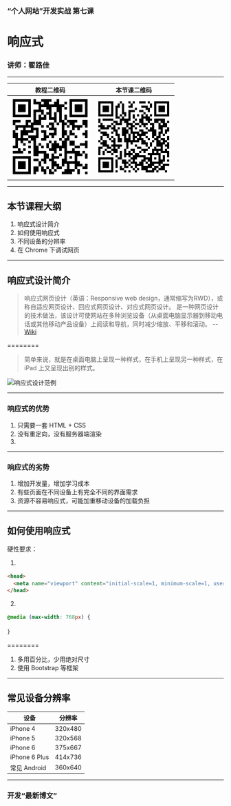 <!--
title: 第七课：响应式
description: 《“个人网站”开发实战》第七课：响应式。本堂课我们学习使用响应式设计，以便让网页在更多的设备上取得理想的显示效果。
keywords: 响应式,response design
thumbnail: http://qiniu.meathill.com/wp-content/uploads/2017/02/WP_20130927_001-768x433.jpg
-->

### “个人网站”开发实战 第七课
# 响应式

### 讲师：翟路佳

--------

| 教程二维码 | 本节课二维码 |
|----|----|
| ![教程网站](../../img/qrcode/home.png) | ![本节课教案](../../img/qrcode/lesson7.png) |
<!-- .element: class="t-a-c" -->

--------

## 本节课程大纲

1. 响应式设计简介
2. 如何使用响应式
3. 不同设备的分辨率
4. 在 Chrome 下调试网页

--------

## 响应式设计简介

> 响应式网页设计（英语：Responsive web design，通常缩写为RWD），或称自适应网页设计、回应式网页设计、对应式网页设计。 是一种网页设计的技术做法，该设计可使网站在多种浏览设备（从桌面电脑显示器到移动电话或其他移动产品设备）上阅读和导航，同时减少缩放、平移和滚动。
> --[Wiki](https://zh.wikipedia.org/wiki/%E5%93%8D%E5%BA%94%E5%BC%8F%E7%BD%91%E9%A1%B5%E8%AE%BE%E8%AE%A1)

========

> 简单来说，就是在桌面电脑上呈现一种样式，在手机上呈现另一种样式，在 iPad 上又呈现出别的样式。

![响应式设计范例](http://cdn.uehtml.com/201403/1394784374161.jpg)

--------

### 响应式的优势

1. 只需要一套 HTML + CSS
2. 没有重定向，没有服务器端渲染
3.

--------

### 响应式的劣势

1. 增加开发量，增加学习成本
2. 有些页面在不同设备上有完全不同的界面需求
3. 资源不容易响应式，可能加重移动设备的加载负担

--------

## 如何使用响应式

硬性要求：

1.

```html
<head>
  <meta name="viewport" content="initial-scale=1, minimum-scale=1, user-scalable=no">
</head>
```

2.

```css
@media (max-width: 768px) {

}
```

========

1. 多用百分比，少用绝对尺寸
2. 使用 Bootstrap 等框架

--------

## 常见设备分辨率

| 设备 | 分辨率 |
|------|-------|
| iPhone 4 | 320x480 |
| iPhone 5 | 320x568 |
| iPhone 6 | 375x667 |
| iPhone 6 Plus | 414x736 |
| 常见 Android | 360x640 |

--------

### 开发“最新博文”